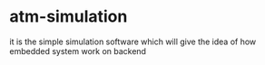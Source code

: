 # atm-simulation
it is the simple simulation software which will give the idea of how embedded system work on backend
